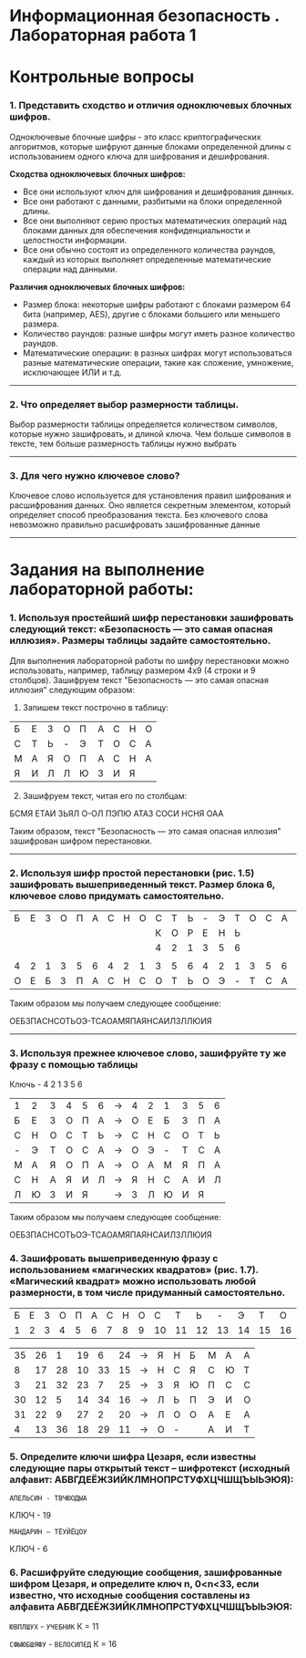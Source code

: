 # Информационная безопасность . Лабораторная работа 1

# Контрольные вопросы 
### 1.	Представить сходство и отличия одноключевых блочных шифров.

Одноключевые блочные шифры - это класс криптографических алгоритмов, которые шифруют данные блоками определенной длины с использованием одного ключа для шифрования и дешифрования. 

**Сходства одноключевых блочных шифров:**

+ Все они используют ключ для шифрования и дешифрования данных.
+ Все они работают с данными, разбитыми на блоки определенной длины.
+ Все они выполняют серию простых математических операций над блоками данных для обеспечения конфиденциальности и целостности информации.
+ Все они обычно состоят из определенного количества раундов, каждый из которых выполняет определенные математические операции над данными.

**Различия одноключевых блочных шифров:**

+ Размер блока: некоторые шифры работают с блоками размером 64 бита (например, AES), другие с блоками большего или меньшего размера.
+ Количество раундов: разные шифры могут иметь разное количество раундов.
+ Математические операции: в разных шифрах могут использоваться разные математические операции, такие как сложение, умножение, исключающее ИЛИ и т.д.

---

### 2.	Что определяет выбор размерности таблицы.

Выбор размерности таблицы определяется количеством символов, которые нужно зашифровать, и длиной ключа. Чем больше символов в тексте, тем больше размерность таблицы нужно выбрать

---

### 3.	Для чего нужно ключевое слово?

Ключевое слово используется для установления правил шифрования и расшифрования данных. Оно является секретным элементом, который определяет способ преобразования текста. Без ключевого слова невозможно правильно расшифровать зашифрованные данные

---


# Задания на выполнение лабораторной работы:

### 1.	Используя простейший шифр перестановки зашифровать следующий текст: «Безопасность — это самая опасная иллюзия». Размеры таблицы задайте самостоятельно. 

Для выполнения лабораторной работы по шифру перестановки можно использовать, например, таблицу размером 4x9 (4 строки и 9 столбцов). Зашифруем текст "Безопасность — это самая опасная иллюзия" следующим образом:

1. Запишем текст построчно в таблицу:

| | | | | | | | | |
---|---|---|---|---|---|---|---|---
Б | Е | З | О | П | А | С | Н | О 
С | Т | Ь | - | Э | Т | О | С | А 
М | А | Я | О | П | А | С | Н | А 
Я | И | Л | Л | Ю | З | И | Я |

2. Зашифруем текст, читая его по столбцам:

БСМЯ ЕТАИ ЗЬЯЛ О-ОЛ ПЭПЮ АТАЗ СОСИ НСНЯ ОАА

Таким образом, текст "Безопасность — это самая опасная иллюзия" зашифрован шифром перестановки.

---

### 2.	Используя шифр простой перестановки (рис. 1.5) зашифровать вышеприведенный текст. Размер блока 6, ключевое слово придумать самостоятельно.

| | | | | | | | | | | | | | | | | | | | | | | | | | | | | | | | |
---|---|---|---|---|---|---|---|---|---|---|---|---|---|---|---|---|---|---|---|---|---|---|---|---|---|---|---|---|---|---|---
Б | Е | З | О | П | А | С | Н | О | С | Т | Ь | - | Э | Т | О | С | А | М | А | Я | О | П | А | С | Н | А | Я | И | Л | Л | Ю | З | И | Я
| | | | | | | | | | К | О | Р | Е | Н | Ь | | | | | | | | | | | | | | | | | |
| | | | | | | | | | 4 | 2 | 1 | 3 | 5 | 6 | | | | | | | | | | | | | | | | | |
| | | | | | | | | | | | | | | | | | | | | | | | | | | | | | | | |
| 4 | 2 | 1 | 3 | 5 | 6 | 4 | 2 | 1 | 3 | 5 | 6 | 4 | 2 | 1 | 3 | 5 | 6 | 4 | 2 | 1 | 3 | 5 | 6 | 4 | 2 | 1 | 3 | 5 | 6 | 4 | 2 | 1 | 3 | 5 | 6 |
О | Е | Б | З | П | А | C | Н | С | О | Т | Ь | О | Э | - | Т | С | А | О | А | М | Я | П | А | Я | Н | С | А | И | Л | З | Л | Л | Ю | И | Я

Таким образом мы получаем следующее сообщение: 

ОЕБЗПАCНСОТЬОЭ-ТСАОАМЯПАЯНСАИЛЗЛЛЮИЯ

---

### 3.	Используя прежнее ключевое слово, зашифруйте ту же фразу с помощью таблицы 

Ключь - 4 2 1 3 5 6 

| | | | | | | | | | | | | |
---|---|---|---|---|---|---|---|---|---|---|---|---
1 | 2 | 3 | 4 | 5 | 6 | $\to$ | 4 | 2 | 1 | 3 | 5 | 6
Б | Е | З | О | П | А | $\to$ | О | Е | Б | З | П | А 
С | Н | О | С | Т | Ь | $\to$ | C | Н | С | О | Т | Ь
\-| Э | Т | О | С | А | $\to$ | О | Э | - | Т | С | А
М | А | Я | О | П | А | $\to$ | О | А | М | Я | П | А
С | Н | А | Я | И | Л | $\to$ | Я | Н | С | А | И | Л
Л | Ю | З | И | Я |   | $\to$ | З | Л | Ю | И | Я | 

Таким образом мы получаем следующее сообщение: 

ОЕБЗПАCНСОТЬОЭ-ТСАОАМЯПАЯНСАИЛЗЛЛЮИЯ


### 4.	Зашифровать вышеприведенную фразу с использованием «магических квадратов» (рис. 1.7). «Магический квадрат» можно использовать любой размерности, в том числе придуманный самостоятельно.

| | | | | | | | | | | | | | | | | | | | | | | | | | | | | | | | |
---|---|---|---|---|---|---|---|---|---|---|---|---|---|---|---|---|---|---|---|---|---|---|---|---|---|---|---|---|---|---|---
Б | Е | З | О | П | А | С | Н | О | С | Т | Ь | - | Э | Т | О | С | А | М | А | Я | О | П | А | С | Н | А | Я | И | Л | Л | Ю | З | И | Я
1 | 2 | 3 | 4 | 5 | 6 | 7 | 8 | 9 | 10| 11| 12| 13| 14| 15| 16| 17| 18| 19| 20| 21| 22| 23| 24| 25| 26| 27| 28| 29| 30| 31| 32| 33| 34| 35

| | | | | | | | | | | | | |
---|---|---|---|---|---|---|---|---|---|---|---|---
35|26|1|19|6|24 |$\to$ |Я|Н|Б|М|А|А
8|17|28|10|33|15 |$\to$|Н|С|Я|C|Ю|Т
3|21|32|23|7|25 |$\to$|З|Я|Ю|П|С|С
30|12|5|14|34|16 |$\to$|Л|Ь|П|Э|И|О
31|22|9|27|2|20 |$\to$|Л|О|О|А|Е|А
4|13|36|18|29|11 |$\to$|О|-| |А|И|Т

### 5.	Определите ключи шифра Цезаря, если известны следующие пары открытый текст – шифротекст (исходный алфавит: АБВГДЕЁЖЗИЙКЛМНОПРСТУФХЦЧШЩЪЫЬЭЮЯ): 
`АПЕЛЬСИН - ТВЧЮОДЫА`

КЛЮЧ - 19

`МАНДАРИН – ТЁУЙЁЦОУ`

КЛЮЧ - 6

### 6.	Расшифруйте следующие сообщения, зашифрованные шифром Цезаря, и определите ключ n, 0<n<33, если известно, что исходные сообщения составлены из алфавита АБВГДЕЁЖЗИЙКЛМНОПРСТУФХЦЧШЩЪЫЬЭЮЯ: 
`ЮВПЛШУХ` - `УЧЕБНИК` К = 11

`СФЫЮБШЯФУ` - `ВЕЛОСИПЕД` К = 16
